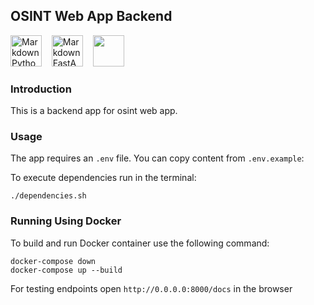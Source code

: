 ## OSINT Web App Backend
<img src="https://cdn3.iconfinder.com/data/icons/logos-and-brands-adobe/512/267_Python-512.png"
     alt="Markdown Python icon"
     height="50px"
/>&nbsp;&nbsp;&nbsp;
<img src="https://cdn.worldvectorlogo.com/logos/fastapi.svg"
     alt="Markdown FastAPI icon"
     height="50px"
/>&nbsp;&nbsp;&nbsp;
<img src="https://img.icons8.com/fluency/48/000000/docker.png"
     height="50px"/></span>
&nbsp;&nbsp;&nbsp;

### Introduction

This is a backend app for osint web app.

### Usage

The app requires an `.env` file. You can copy content from `.env.example`:

To execute dependencies run in the terminal:

```
./dependencies.sh 
```

### Running Using Docker

To build and run Docker container use the following command:

```
docker-compose down                                     
docker-compose up --build

```
For testing endpoints open `http://0.0.0.0:8000/docs` in the browser